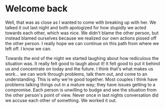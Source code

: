 # Welcome back

Well, that was as close as I wanted to come with breaking up with her. We talked it out last night and both apologized for how stupidly we acted towards each other, which was nice. We didn't blame the other person, but instead blamed ourselves because we realized our own actions pissed off the other person. I really hope we can continue on this path from where we left off. I know we can. 

Towards the end of the night we started laughing about how rediculous the situation was. It really felt good to laugh about it! It felt good to put it behind us and concentrate on today and the future. I think that's what makes us work... we can work through problems, talk them out, and come to an understanding. This is why we're good together. Most couples I think have problems talking things out in a mature way; they have issues getting to a compromise. Each person is unwilling to budge and see the situation from the other person's point of view. Never once in last nights conversation did we accuse each other of something. We worked it out. 
